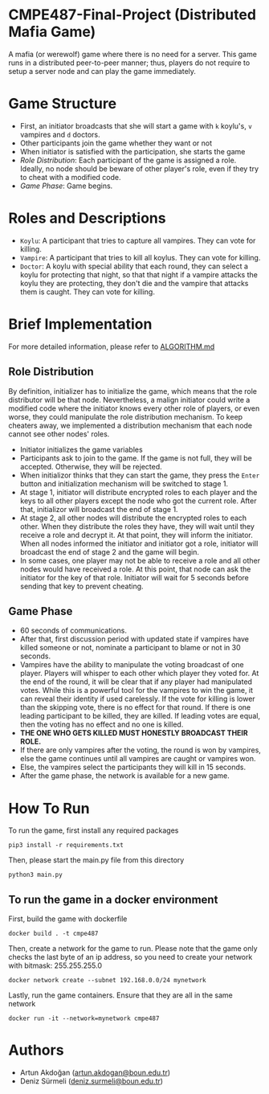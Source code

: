# CMPE487-Final-Project (Distributed Mafia Game)
A mafia (or werewolf) game where there is no need for a server. This game runs in a distributed peer-to-peer manner; thus, players do not require to setup a server node and can play the game immediately.

# Game Structure
- First, an initiator broadcasts that she will start a game with `k` koylu's, `v` vampires and `d`  doctors. 
- Other participants join the game whether they want or not
- When initiator is satisfied with the participation, she starts the game
- *Role Distribution*: Each participant of the game is assigned a role. Ideally, no node should be beware of other player's role, even if they try to cheat with a modified code.
- *Game Phase*: Game begins.

# Roles and Descriptions
- `Koylu`: A participant that tries to capture all vampires. They can vote for killing.
- `Vampire`: A participant that tries to kill all koylus. They can vote for killing.
- `Doctor`: A koylu with special ability that each round, they can select a koylu for protecting that night, so that that night if a vampire attacks the koylu they are protecting, they don't die and the vampire that attacks them is caught. They can vote for killing.

# Brief Implementation
For more detailed information, please refer to [ALGORITHM.md](docs/ALGORITHM.md)

## Role Distribution
By definition, initializer has to initialize the game, which means that the role distributor will be that node. Nevertheless, a malign initiator could write a modified code where the initiator knows every other role of players, or even worse, they could manipulate the role distribution mechanism. To keep cheaters away, we implemented a distribution mechanism that each node cannot see other nodes' roles.
- Initiator initializes the game variables
- Participants ask to join to the game. If the game is not full, they will be accepted. Otherwise,  they will be rejected.
- When initializor thinks that they can start the game, they press the `Enter` button and initialization mechanism will be switched to stage 1.
- At stage 1, initiator will distribute encrypted roles to each player and the keys to all other players except the node who got the current role. After that, initializor will broadcast the end of stage 1.
- At stage 2, all other nodes will distribute the encrypted roles to each other. When they distribute the roles they have, they will wait until they receive a role and decrypt it. At that point, they will inform the initiator. When all nodes informed the initiator and initiator got a role, initiator will broadcast the end of stage 2 and the game will begin.
- In some cases, one player may not be able to receive a role and all other nodes would have received a role. At this point, that node can ask the initiator for the key of that role. Initiator will wait for 5 seconds before sending that key to prevent cheating.

## Game Phase
- 60 seconds of communications. 
- After that, first discussion period with updated state if vampires have killed someone or not, nominate a participant to blame or not in 30 seconds.
- Vampires have the ability to manipulate the voting broadcast of one player. Players will whisper to each other which player they voted for. At the end of the round, it will be clear that if any player had manipulated votes. While this is a powerful tool for the vampires to win the game, it can reveal their identity if used carelessly.
If the vote for killing is lower than the skipping vote, there is no effect for that round. If there is one leading participant to be killed, they are killed. If leading votes are equal, then the voting has no effect and no one is killed.
- **THE ONE WHO GETS KILLED MUST HONESTLY BROADCAST THEIR ROLE.**
- If there are only vampires after the voting, the round is won by vampires, else the game continues until all vampires are caught or vampires won.
- Else, the vampires select the participants they will kill in 15 seconds.
- After the game phase, the network is available for a new game.

# How To Run
To run the game, first install any required packages
```
pip3 install -r requirements.txt
```
Then, please start the main.py file from this directory
```
python3 main.py
```

## To run the game in a docker environment
First, build the game with dockerfile  
```
docker build . -t cmpe487
```
Then, create a network for the game to run. Please note that the game only checks the last byte of an ip address, so you need to create your network with bitmask: 255.255.255.0  
```
docker network create --subnet 192.168.0.0/24 mynetwork
```
Lastly, run the game containers. Ensure that they are all in the same network  
```
docker run -it --network=mynetwork cmpe487
```

# Authors
- Artun Akdoğan (artun.akdogan@boun.edu.tr)
- Deniz Sürmeli (deniz.surmeli@boun.edu.tr)
